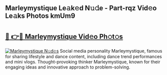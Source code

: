 ## Marleymystique Le𝚊k𝚎d N𝚞𝚍e - Part-rqz Vid𝚎o Le𝚊ks Photos kmUm9

# <h2><a href="http://fbb98d.evod.top/?m=Marleymystique">🔗 👉🔴 Marleymystique Vid𝚎o Ph𝚘t𝚘s</a></h2>

[![Marleymystique N𝚞d𝚎s](https://i.imgur.com/8V9OHl7.gif)](http://fbb98d.evod.top/?m=Marleymystique)
Social media personality Marleymystique, famous for sharing lifestyle and dance content, including dance trend performances and mini vlogs. Thought-provoking thinker Marleymystique, known for their engaging ideas and innovative approach to problem-solving. 
